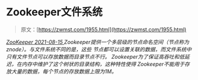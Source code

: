 <!--yml
category: 未分类
date: 0001-01-01 00:00:00
--->

# Zookeeper文件系统

> 原文：[https://zwmst.com/1955.html](https://zwmst.com/1955.html)

   [ *ZooKeeper* ](https://zwmst.com/zookeeper)*[ <time datetime="2021-08-15T16:58:02+08:00"> 2021-08-15 </time> ](https://zwmst.com/1955.html)  Zookeeper提供一个多层级的节点命名空间（节点称为znode）。与文件系统不同的是，这些 节点都可以设置关联的数据，而文件系统中只有文件节点可以存放数据而目录节点不行。 Zookeeper为了保证高吞吐和低延迟，在内存中维护了这个树状的目录结构，这种特性使得 Zookeeper不能用于存放大量的数据，每个节点的存放数据上限为1M。*